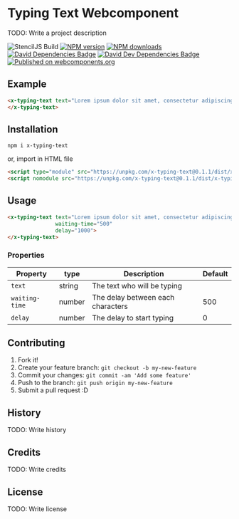 # Typing Text Webcomponent
TODO: Write a project description

![StencilJS Build](https://github.com/Juu-/x-typing-text/workflows/Build%20StencilJS/badge.svg)
<span class="badge-npmversion"><a href="https://npmjs.org/package/x-typing-text" title="View this project on NPM"><img src="https://img.shields.io/npm/v/x-typing-text.svg" alt="NPM version" /></a></span>
<span class="badge-npmdownloads"><a href="https://npmjs.org/package/x-typing-text" title="View this project on NPM"><img src="https://img.shields.io/npm/dm/x-typing-text.svg" alt="NPM downloads" /></a></span>
<span class="badge-badge"><a href="https://david-dm.org/Juu-/x-typing-text" title="David Dependencies Badge"><img src="https://david-dm.org/Juu-/x-typing-text/status.svg" alt="David Dependencies Badge" /></a></span>
<span class="badge-badge"><a href="https://david-dm.org/Juu-/x-typing-text?type=dev" title="David Dev Dependencies Badge"><img src="https://david-dm.org/Juu-/x-typing-text/dev-status.svg" alt="David Dev Dependencies Badge" /></a></span>
[![Published on webcomponents.org](https://img.shields.io/badge/webcomponents.org-published-blue.svg)](https://www.webcomponents.org/element/x-typing-text)

## Example
<!--
```
<custom-element-demo>
  <template>
    <script type="module" src="https://unpkg.com/x-typing-text@0.1.1/dist/x-typing-text/x-typing-text.esm.js"></script>
    <script nomodule src="https://unpkg.com/x-typing-text@0.1.1/dist/x-typing-text/x-typing-text.js"></script>
    <next-code-block></next-code-block>
  </template>
</custom-element-demo>
```
-->
```html
<x-typing-text text="Lorem ipsum dolor sit amet, consectetur adipiscing elit, sed do eiusmod tempor incididunt ut">
</x-typing-text>
```

## Installation
```
npm i x-typing-text
```

or, import in HTML file

```html
<script type="module" src="https://unpkg.com/x-typing-text@0.1.1/dist/x-typing-text/x-typing-text.esm.js"></script>
<script nomodule src="https://unpkg.com/x-typing-text@0.1.1/dist/x-typing-text/x-typing-text.js"></script>
```

## Usage
```html
<x-typing-text text="Lorem ipsum dolor sit amet, consectetur adipiscing elit, sed do eiusmod tempor incididunt ut"
               waiting-time="500"
               delay="1000">
</x-typing-text>
```
### Properties
| Property | type | Description | Default |
| --- | --- | --- | --- |
| `text` | string | The text who will be typing |  |
| `waiting-time` | number | The delay between each characters  | 500 |
| `delay` | number | The delay to start typing | 0 |

## Contributing
1. Fork it!
2. Create your feature branch: `git checkout -b my-new-feature`
3. Commit your changes: `git commit -am 'Add some feature'`
4. Push to the branch: `git push origin my-new-feature`
5. Submit a pull request :D
## History
TODO: Write history
## Credits
TODO: Write credits
## License
TODO: Write license
